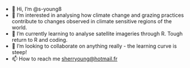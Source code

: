 - 👋 Hi, I’m @s-young8
- 👀 I’m interested in analysing how climate change and grazing practices contribute to changes observed in climate sensitive regions of the world.
- 🌱 I’m currently learning to analyse satellite imageries through R. Tough return to R and coding.
- 💞️ I’m looking to collaborate on anything really - the learning curve is steep!
- 📫 How to reach me sherryoung@hotmail.fr

<!---
s-young8/s-young8 is a ✨ special ✨ repository because its `README.md` (this file) appears on your GitHub profile.
You can click the Preview link to take a look at your changes.
--->
